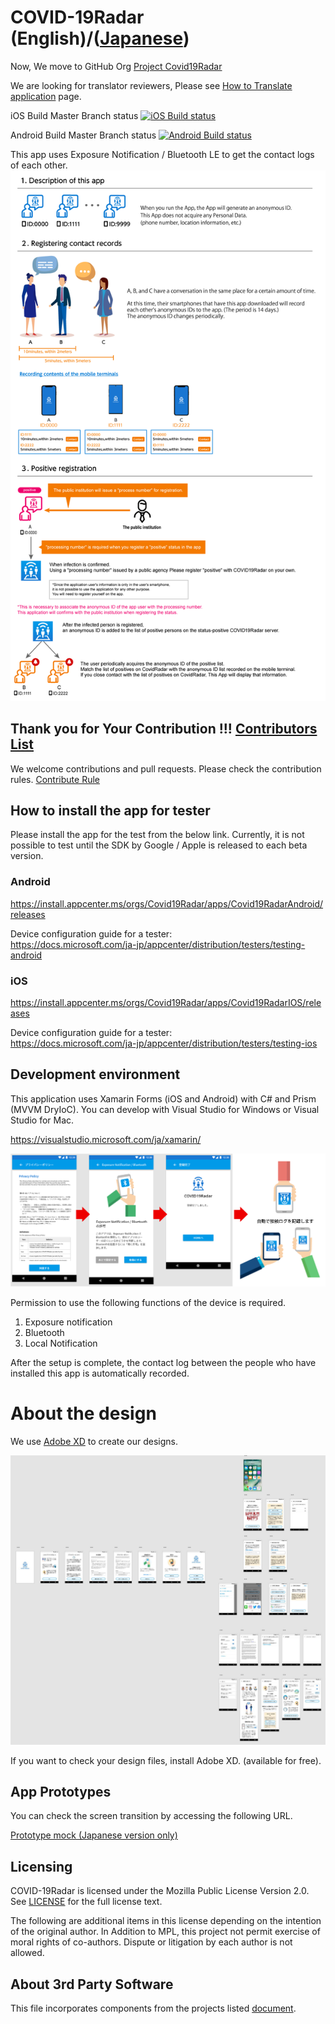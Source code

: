 # COVID-19Radar (English)/([Japanese](https://github.com/Covid-19Radar/Covid19Radar/blob/master/README.ja.md))

Now, We move to GitHub Org [Project Covid19Radar](https://github.com/Covid-19Radar)

We are looking for translator reviewers, Please see [How to Translate application](https://github.com/Covid-19Radar/Covid19Radar/blob/master/HOW_TO_TRANSLATE_CONTRIBUTE.md) page.

iOS Build Master Branch status [![iOS Build status](https://build.appcenter.ms/v0.1/apps/9c268337-4db9-4bf4-be09-efaf16672c15/branches/master/badge)](https://appcenter.ms)

Android Build Master Branch status [![Android Build status](https://build.appcenter.ms/v0.1/apps/3dcdf5b5-da95-4d03-96a6-e6ed42de7e16/branches/master/badge)](https://appcenter.ms)

This app uses Exposure Notification / Bluetooth LE to get the contact logs of each other.  
![App Description](img/explanation_en.png)

## Thank you for Your Contribution !!! [Contributors List](https://github.com/Covid-19Radar/Covid19Radar/blob/master/CONTRIBUTORS.md)
We welcome contributions and pull requests.
Please check the contribution rules.
[Contribute Rule](https://github.com/Covid-19Radar/Covid19Radar/blob/master/CONTRIBUTING.md)

## How to install the app for tester

Please install the app for the test from the below link. Currently, it is not possible to test until the SDK by Google / Apple is released to each beta version.

### Android

https://install.appcenter.ms/orgs/Covid19Radar/apps/Covid19RadarAndroid/releases

Device configuration guide for a tester:  
https://docs.microsoft.com/ja-jp/appcenter/distribution/testers/testing-android

### iOS

https://install.appcenter.ms/orgs/Covid19Radar/apps/Covid19RadarIOS/releases

Device configuration guide for a tester:  
https://docs.microsoft.com/ja-jp/appcenter/distribution/testers/testing-ios

## Development environment

This application uses Xamarin Forms (iOS and Android) with C# and Prism (MVVM DryIoC).
You can develop with Visual Studio for Windows or Visual Studio for Mac.

https://visualstudio.microsoft.com/ja/xamarin/

![App settings](img/design00.png)

Permission to use the following functions of the device is required.

1. Exposure notification
2. Bluetooth
3. Local Notification

After the setup is complete, the contact log between the people who have installed this app is automatically recorded.

# About the design

We use [Adobe XD](https://www.adobe.com/jp/products/xd.html) to create our designs.

![Full screen view](img/design01.jpg)

If you want to check your design files, install Adobe XD. (available for free).

## App Prototypes

You can check the screen transition by accessing the following URL.

[Prototype mock (Japanese version only)](https://xd.adobe.com/view/8a430621-fe72-45a7-4acf-43fa7d73c181-fc72/grid)

## Licensing

COVID-19Radar is licensed under the Mozilla Public License Version 2.0. See
[LICENSE](./LICENSE.md) for the full license text.

The following are additional items in this license depending on the intention of the original author.
In Addition to MPL, this project not permit exercise of moral rights of co-authors.
Dispute or litigation by each author is not allowed.

## About 3rd Party Software

This file incorporates components from the projects listed [document](./COPYRIGHT_THIRD_PARTY_SOFTWARE_NOTICES.md).
